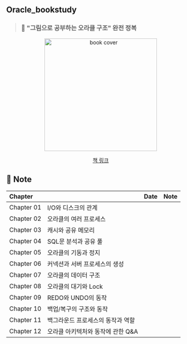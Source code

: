 ## Oracle_bookstudy


> ### 📕 "그림으로 공부하는 오라클 구조" 완전 정복

<div align="center">
  <img src="https://image.yes24.com/goods/89595788/XL" alt="book cover" width="300"/>
  <br>
  
  [책 링크](https://www.yes24.com/Product/Goods/89595788)
</div>

## 🎊 Note

<div align="center">
  
|Chapter||Date|Note|
| :-------- | :-----------|:--------------------------------------- |:-------- |
|Chapter 01| I/O와 디스크의 관계||
|Chapter 02| 오라클의 여러 프로세스||
|Chapter 03| 캐시와 공유 메모리||
|Chapter 04| SQL문 분석과 공유 풀||
|Chapter 05| 오라클의 기동과 정지||
|Chapter 06| 커넥션과 서버 프로세스의 생성||
|Chapter 07| 오라클의 데이터 구조||
|Chapter 08| 오라클의 대기와 Lock||
|Chapter 09| REDO와 UNDO의 동작||
|Chapter 10| 백업/복구의 구조와 동작||
|Chapter 11| 백그라운드 프로세스의 동작과 역할||
|Chapter 12| 오라클 아키텍처와 동작에 관한 Q&A||

</div>

